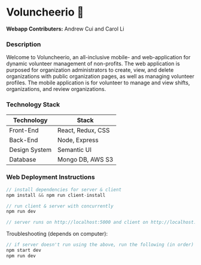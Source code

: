 # Voluncheerio :fried_egg:

**Webapp Contributers:** Andrew Cui and Carol Li

### Description
Welcome to Voluncheerio, an all-inclusive mobile- and web-application for dynamic volunteer management of non-profits.
The web application is purposed for organization administrators to create, view, and delete organizations with public organization pages, as well as managing volunteer profiles.
The mobile application is for volunteer to manage and view shifts, organizations, and review organizations.

### Technology Stack
| Technology     | Stack              |
|----------------|--------------------|
| Front-End      | React, Redux, CSS  |
| Back-End       | Node, Express      |
| Design System  | Semantic UI        |
| Database       | Mongo DB, AWS S3   |

### Web Deployment Instructions

```javascript
// install dependencies for server & client
npm install && npm run client-install

// run client & server with concurrently
npm run dev

// server runs on http://localhost:5000 and client on http://localhost:3000
```

Troubleshooting (depends on computer):
```javascript
// if server doesn't run using the above, run the following (in order)
npm start dev
npm run dev
```
